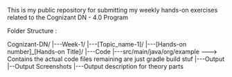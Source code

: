 This is my public repository for submitting my weekly hands-on exercises related to the Cognizant DN - 4.0 Program

Folder Structure : 

Cognizant-DN/
|---Week-1/
    |---[Topic_name-1]/
        |---[Hands-on number]_[Hands-on Title]/
            |---Code
                |---src/main/java/org/example ---> Contains the actual code files remaining are just gradle build stuf
            |---Output
                |--Output Screenshots
                |---Output description for theory parts
                
